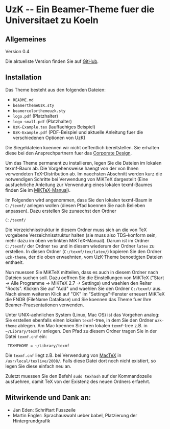 UzK -- Ein Beamer-Theme fuer die Universitaet zu Koeln
======================================================

Allgemeines
-----------

Version 0.4

Die aktuellste Version finden Sie auf
[GitHub](http://solstice.github.com/uzk-theme).

Installation
------------

Das Theme besteht aus den folgenden Dateien:

- `README.md`
- `beamerthemeUzK.sty`
- `beamercolorthemeuzk.sty`
- `logo.pdf` (Platzhalter)
- `logo-small.pdf` (Platzhalter)
- `UzK-Example.tex` (lauffaehiges Beispiel)
- `UzK-Example.pdf` (PDF-Beispiel und aktuelle Anleitung fuer die
  verschiedenen Optionen von UzK)

Die Siegeldateien koennen wir nicht oeffentlich bereitstellen. Sie erhalten
diese bei den Ansprechpartnern fuer das [Corporate Design](http://verwaltung.uni-koeln.de/corporate_design).

Um das Theme permanent zu installieren, legen Sie die Dateien im lokalen
texmf-Baum ab. Die Vorgehensweise haengt von der von Ihnen verwendeten
TeX-Distribution ab. Im naechsten Abschnitt werden kurz die notwendigen
Schritte bei Verwendung von MiKTeX dargestellt (Eine ausfuehrliche Anleitung
zur Verwendung eines lokalen texmf-Baumes finden Sie im
[MiKTeX-Manual](http://docs.miktex.org/manual/localadditions.html)).

Im Folgenden wird angenommen, dass Sie den lokalen texmf-Baum in `C:/texmf/`
anlegen wollen (diesen Pfad koennen Sie nach Belieben anpassen). Dazu
erstellen Sie zunaechst den Ordner

    C:/texmf/

Die Verzeichnisstruktur in diesem Ordner muss sich an die von TeX vorgebene
Verzeichnisstruktur halten (sie muss also TDS-konform sein, mehr dazu im oben
verlinkten MiKTeX-Manual). Darum ist im Ordner `C:/texmf/` der Ordner `tex`
und in diesem wiederum der Ordner `latex` zu erstellen. In diesen Ordner
(`C:/texmf/tex/latex/`) kopieren Sie den Ordner `uzk-theme`, der die oben
erwaehnten, vom UzK-Theme benoetigten Dateien enthaelt.

Nun muessen Sie MiKTeX mitteilen, dass es auch in diesem Ordner nach Dateien
suchen soll. Dazu oeffnen Sie die Einstellungen von MiKTeX ("Start -> Alle
Programme -> MiKTeX 2.7 -> Settings) und waehlen den Reiter "Roots". Klicken
Sie auf "Add" und waehlen Sie den Ordner `C:/texmf/` aus. Nach einem weiteren
Klick auf "OK" im "Settings"-Fenster erneuert MiKTeX die FNDB (FileName
DataBase) und Sie koennen das Theme fuer Ihre Beamer-Praesentationen
verwenden.

Unter UNIX-aehnlichen System (Linux, Mac OS) ist das Vorgehen analog: Sie
erstellen ebenfalls einen lokalen `texmf`-tree, in dem Sie den Ordner
`uzk-theme` ablegen. Am Mac koennen Sie ihren lokalen `texmf`-tree z.B. in
`~/Library/texmf/` anlegen. Den Pfad zu diesem Ordner tragen Sie in der Datei
`texmf.cnf` ein:

     TEXMFHOME = ~/Library/texmf

Die `texmf.cnf` liegt z.B. bei Verwendung von [MacTeX](https://www.tug.org/mactex/)
in `/usr/local/texlive/2008/`. Falls diese Datei dort noch nicht existiert, so
legen Sie diese einfach neu an.

Zuletzt muessen Sie den Befehl `sudo texhash` auf der Kommandozeile ausfuehren,
damit TeX von der Existenz des neuen Ordners erfaehrt.

Mitwirkende und Dank an:
------------------------

- Jan Eden: Schriftart Fusszeile
- Martin Engler: Sprachauswahl ueber babel, Platzierung der
  Hintergrundgrafik
